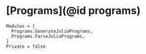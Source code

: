 # [Programs](@id programs)

```@autodocs
Modules = [
  Programs.GenerateJuliaPrograms,
  Programs.ParseJuliaPrograms,
]
Private = false
```
